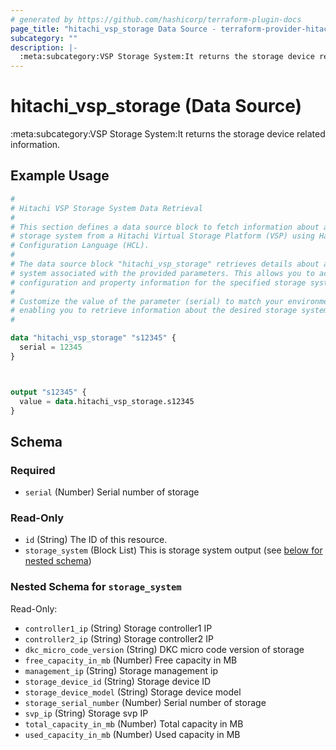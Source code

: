 ```yaml
---
# generated by https://github.com/hashicorp/terraform-plugin-docs
page_title: "hitachi_vsp_storage Data Source - terraform-provider-hitachi"
subcategory: ""
description: |-
  :meta:subcategory:VSP Storage System:It returns the storage device related information.
---
```


# hitachi_vsp_storage (Data Source)

:meta:subcategory:VSP Storage System:It returns the storage device related information.

## Example Usage

```terraform
#
# Hitachi VSP Storage System Data Retrieval
#
# This section defines a data source block to fetch information about a specific
# storage system from a Hitachi Virtual Storage Platform (VSP) using HashiCorp
# Configuration Language (HCL).
#
# The data source block "hitachi_vsp_storage" retrieves details about a storage
# system associated with the provided parameters. This allows you to access
# configuration and property information for the specified storage system.
#
# Customize the value of the parameter (serial) to match your environment,
# enabling you to retrieve information about the desired storage system.
#

data "hitachi_vsp_storage" "s12345" {
  serial = 12345
}



output "s12345" {
  value = data.hitachi_vsp_storage.s12345
}
```

<!-- schema generated by tfplugindocs -->
## Schema

### Required

- `serial` (Number) Serial number of storage

### Read-Only

- `id` (String) The ID of this resource.
- `storage_system` (Block List) This is storage system output (see [below for nested schema](#nestedblock--storage_system))

<a id="nestedblock--storage_system"></a>
### Nested Schema for `storage_system`

Read-Only:

- `controller1_ip` (String) Storage controller1 IP
- `controller2_ip` (String) Storage controller2 IP
- `dkc_micro_code_version` (String) DKC micro code version of storage
- `free_capacity_in_mb` (Number) Free capacity in MB
- `management_ip` (String) Storage management ip
- `storage_device_id` (String) Storage device ID
- `storage_device_model` (String) Storage device model
- `storage_serial_number` (Number) Serial number of storage
- `svp_ip` (String) Storage svp IP
- `total_capacity_in_mb` (Number) Total capacity in MB
- `used_capacity_in_mb` (Number) Used capacity in MB


